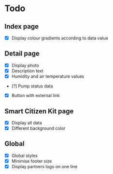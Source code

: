 # Todo

## Index page

- [x] Display colour gradients according to data value

## Detail page

- [x] Display photo
- [x] Description text
- [x] Humidity and air temperature values
- [?] Pump status data
- [x] Button with external link

## Smart Citizen Kit page

- [x] Display all data
- [x] Different background color

## Global

- [x] Global styles
- [x] Minimise footer size
- [x] Display partners logo on one line
